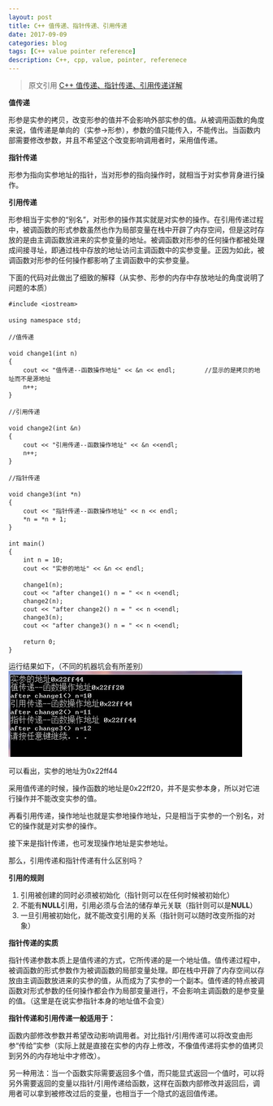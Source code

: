 ```yaml
---
layout: post
title: C++ 值传递、指针传递、引用传递 
date: 2017-09-09
categories: blog
tags: [C++ value pointer reference]
description: C++, cpp, value, pointer, referenece 
---
```


> 原文引用 [C++ 值传递、指针传递、引用传递详解](http://www.cnblogs.com/yanlingyin/archive/2011/12/07/2278961.html)


**值传递**

形参是实参的拷贝，改变形参的值并不会影响外部实参的值。从被调用函数的角度来说，值传递是单向的（实参->形参），参数的值只能传入，不能传出。当函数内部需要修改参数，并且不希望这个改变影响调用者时，采用值传递。

**指针传递**

形参为指向实参地址的指针，当对形参的指向操作时，就相当于对实参背身进行操作。

**引用传递**

形参相当于实参的“别名”，对形参的操作其实就是对实参的操作。在引用传递过程中，被调函数的形式参数虽然也作为局部变量在栈中开辟了内存空间，但是这时存放的是由主调函数放进来的实参变量的地址。被调函数对形参的任何操作都被处理成间接寻址，即通过栈中存放的地址访问主调函数中的实参变量。正因为如此，被调函数对形参的任何操作都影响了主调函数中的实参变量。

下面的代码对此做出了细致的解释（从实参、形参的内存中存放地址的角度说明了问题的本质）

```
#include <iostream>

using namespace std;

//值传递

void change1(int n)
{
	cout << "值传递--函数操作地址" << &n << endl;		//显示的是拷贝的地址而不是源地址
	n++;
}

//引用传递

void change2(int &n)
{
	cout << "引用传递--函数操作地址" << &n <<endl;
	n++;
}

//指针传递

void change3(int *n)
{
	cout << "指针传递--函数操作地址" << n << endl;
	*n = *n + 1;
}

int main()
{
	int n = 10;
	cout << "实参的地址" << &n << endl;

	change1(n);
	cout << "after change1() n = " << n <<endl;
	change2(n);
	cout << "after change2() n = " << n <<endl;
	change3(n);
	cout << "after change3() n = " << n <<endl;

	return 0;
}
```

运行结果如下，（不同的机器坑会有所差别）
![我也不知道啥名字.jpg](https://github.com/Chufan1990/Chufan1990.github.io/raw/master/img/2011120710381445.jpg)

可以看出，实参的地址为0x22ff44

采用值传递的时候，操作函数的地址是0x22ff20，并不是实参本身，所以对它进行操作并不能改变实参的值。

再看引用传递，操作地址也就是实参地操作地址，只是相当于实参的一个别名，对它的操作就是对实参的操作。

接下来是指针传递，也可发现操作地址是实参地址。

那么，引用传递和指针传递有什么区别吗？

**引用的规则**

1. 引用被创建的同时必须被初始化（指针则可以在任何时候被初始化）
2. 不能有**NULL**引用，引用必须与合法的储存单元关联（指针则可以是**NULL**）
3. 一旦引用被初始化，就不能改变引用的关系（指针则可以随时改变所指的对象）

**指针传递的实质**

指针传递参数本质上是值传递的方式，它所传递的是一个地址值。值传递过程中，被调函数的形式参数作为被调函数的局部变量处理。即在栈中开辟了内存空间以存放由主调函数放进来的实参的值，从而成为了实参的一个副本。值传递的特点被调函数对形式参数的任何操作都会作为局部变量进行，不会影响主调函数的是参变量的值。（这里是在说实参指针本身的地址值不会变）

**指针传递和引用传递一般适用于：**

函数内部修改参数并希望改动影响调用者。对比指针/引用传递可以将改变由形参“传给”实参（实际上就是直接在实参的内存上修改，不像值传递将实参的值拷贝到另外的内存地址中才修改）。

另一种用法：当一个函数实际需要返回多个值，而只能显式返回一个值时，可以将另外需要返回的变量以指针/引用传递给函数，这样在函数内部修改并返回后，调用者可以拿到被修改过后的变量，也相当于一个隐式的返回值传递。

